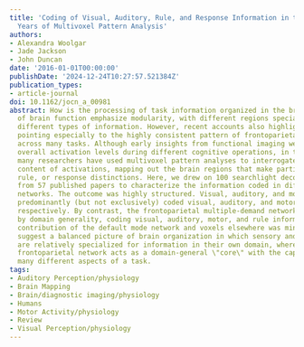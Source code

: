 ```yaml
---
title: 'Coding of Visual, Auditory, Rule, and Response Information in the Brain: 10
  Years of Multivoxel Pattern Analysis'
authors:
- Alexandra Woolgar
- Jade Jackson
- John Duncan
date: '2016-01-01T00:00:00'
publishDate: '2024-12-24T10:27:57.521384Z'
publication_types:
- article-journal
doi: 10.1162/jocn_a_00981
abstract: How is the processing of task information organized in the brain? Many views
  of brain function emphasize modularity, with different regions specialized for processing
  different types of information. However, recent accounts also highlight flexibility,
  pointing especially to the highly consistent pattern of frontoparietal activation
  across many tasks. Although early insights from functional imaging were based on
  overall activation levels during different cognitive operations, in the last decade
  many researchers have used multivoxel pattern analyses to interrogate the representational
  content of activations, mapping out the brain regions that make particular stimulus,
  rule, or response distinctions. Here, we drew on 100 searchlight decoding analyses
  from 57 published papers to characterize the information coded in different brain
  networks. The outcome was highly structured. Visual, auditory, and motor networks
  predominantly (but not exclusively) coded visual, auditory, and motor information,
  respectively. By contrast, the frontoparietal multiple-demand network was characterized
  by domain generality, coding visual, auditory, motor, and rule information. The
  contribution of the default mode network and voxels elsewhere was minor. The data
  suggest a balanced picture of brain organization in which sensory and motor networks
  are relatively specialized for information in their own domain, whereas a specific
  frontoparietal network acts as a domain-general \"core\" with the capacity to code
  many different aspects of a task.
tags:
- Auditory Perception/physiology
- Brain Mapping
- Brain/diagnostic imaging/physiology
- Humans
- Motor Activity/physiology
- Review
- Visual Perception/physiology
---
```

